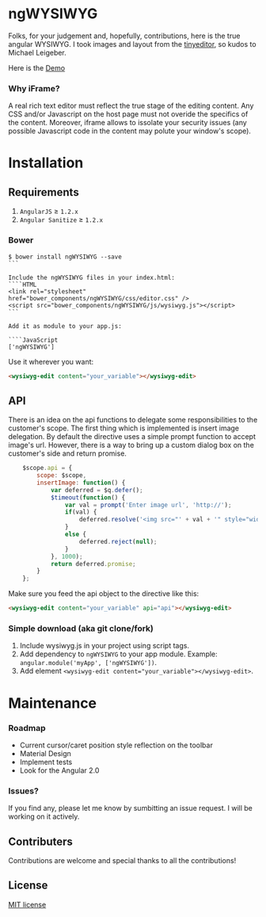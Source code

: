 ngWYSIWYG
=========

Folks, for your judgement and, hopefully, contributions, here is the true angular WYSIWYG.
I took images and layout from the <a href="https://github.com/jessegreathouse/TinyEditor">tinyeditor</a>, so kudos to Michael Leigeber.

Here is the <a href="http://psergus.github.io/ngWYSIWYG/">Demo</a>

### Why iFrame?

A real rich text editor must reflect the true stage of the editing content. Any CSS and/or Javascript on the host page must not overide the specifics of the content.
Moreover, iframe allows to issolate your security issues (any possible Javascript code in the content may polute your window's scope).


Installation
=========================

## Requirements

1. `AngularJS` ≥ `1.2.x`
2. `Angular Sanitize` ≥ `1.2.x`

### Bower

````Shell
$ bower install ngWYSIWYG --save
```

Include the ngWYSIWYG files in your index.html:
````HTML
<link rel="stylesheet" href="bower_components/ngWYSIWYG/css/editor.css" />
<script src="bower_components/ngWYSIWYG/js/wysiwyg.js"></script>
```

Add it as module to your app.js:

````JavaScript
['ngWYSIWYG']
````

Use it wherever you want:

```HTML
<wysiwyg-edit content="your_variable"></wysiwyg-edit>
```

## API

There is an idea on the api functions to delegate some responsibilities to the customer's scope.
The first thing which is implemented is insert image delegation. By default the directive uses a simple prompt function to accept image's url. However,
there is a way to bring up a custom dialog box on the customer's side and return promise.

````JavaScript
	$scope.api = {
		scope: $scope,
		insertImage: function() {
			var deferred = $q.defer();
			$timeout(function() {
				var val = prompt('Enter image url', 'http://');
				if(val) {
					deferred.resolve('<img src="' + val + '" style="width: 30%;">');
				}
				else {
				    deferred.reject(null);
				}
			}, 1000);
			return deferred.promise;
		}
	};
````
Make sure you feed the api object to the directive like this:

```HTML
<wysiwyg-edit content="your_variable" api="api"></wysiwyg-edit>
```

### Simple download (aka git clone/fork)

1. Include wysiwyg.js in your project using script tags.
2. Add dependency to `ngWYSIWYG` to your app module. Example: ```angular.module('myApp', ['ngWYSIWYG'])```.
3. Add element ```<wysiwyg-edit content="your_variable"></wysiwyg-edit>```.

Maintenance
=========================

### Roadmap

- Current cursor/caret position style reflection on the toolbar
- Material Design
- Implement tests
- Look for the Angular 2.0

### Issues?

If you find any, please let me know by sumbitting an issue request. I will be working on it actively.

## Contributers

Contributions are welcome and special thanks to all the contributions!

## License

[MIT license](http://opensource.org/licenses/MIT)
